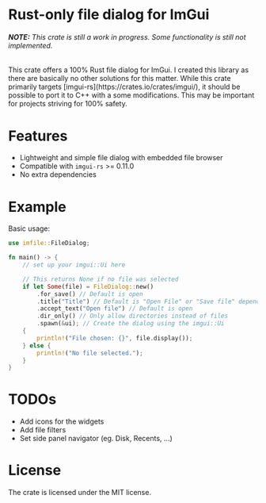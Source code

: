 # Rust-only file dialog for ImGui
<h6><i><b>NOTE:</b> This crate is still a work in progress. Some functionality is still not implemented.</i></h6>
This crate offers a 100% Rust file dialog for ImGui. I created this library as there are basically no other
solutions for this matter.
While this crate primarily targets [imgui-rs](https://crates.io/crates/imgui/), it should be possible to port
it to C++ with a some modifications. This may be important for projects striving for 100% safety.

# Features
- Lightweight and simple file dialog with embedded file browser
- Compatible with `imgui-rs` >= 0.11.0
- No extra dependencies

# Example
Basic usage:
```rust
use imfile::FileDialog;

fn main() -> {
    // set up your imgui::Ui here

    // This returns None if no file was selected
    if let Some(file) = FileDialog::new()
        .for_save() // Default is open
        .title("Title") // Default is "Open File" or "Save file" depending on the dialog type
        .accept_text("Open file") // Default is open
        .dir_only() // Only allow directories instead of files
        .spawn(&ui); // Create the dialog using the imgui::Ui
    {
        println!("File chosen: {}", file.display());
    } else {
        println!("No file selected.");
    }
}
```

# TODOs
- Add icons for the widgets
- Add file filters
- Set side panel navigator (eg. Disk, Recents, ...)

# License
The crate is licensed under the MIT license.